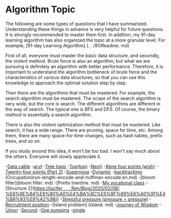 # Algorithm Topic

The following are some types of questions that I have summarized. Understanding these things in advance is very helpful for future questions. It is strongly recommended to master them first. In addition, my 91-day learning algorithm has also organized the topic at a more granular level. For example, [91-day Learning Algorithm] (. . /91/Readme. md)

First of all, everyone must master the basic data structure, and secondly, the violent method. Brute force is also an algorithm, but what we are pursuing is definitely an algorithm with better performance. Therefore, it is important to understand the algorithm bottleneck of brute force and the characteristics of various data structures, so that you can use this knowledge to approach the optimal solution step by step.

Then there are the algorithms that must be mastered. For example, the search algorithm must be mastered. The scope of the search algorithm is very wide, but the core is search. The different algorithms are different in the way of search. The typical one is BFS and DFS. Of course, the binary method is essentially a search algorithm.

There is also the violent optimization method that must be mastered. Like search, it has a wide range. There are pruning, space for time, etc. Among them, there are many space-for-time changes, such as hash tables, prefix trees, and so on.

If you study around this idea, it won't be too bad. I won't say much about the others. Everyone will slowly appreciate it.

-[Data cable](basic-data-structure.en.md)
-[acyl](linked-list.en.md)
-[Tree topic](tree.en.md)
-[Top(top)](heap.en.md)
-[Next)](heap-2.en.md)
-[Abne four points (wish)](binary-search-1.en.md)
-[Twenty-four points (Part 2)](binary-search-2.en.md)
-[Supernova](binary-tree-traversal.en.md)
-[Dynamic](dynamic-programming.en.md)
-[backtracking](backtrack.en.md)
(Occupation)run-length-encode-and-huffman-encode.en.md)
-[bloom filter](bloom filter. md)
-[Prefix tree(trie. md)
-[My vocational class](https://lucifer.ren/blog/2020/02/03/leetcode-%E6%88%91%E7%9A%84%E6%97%A5%E7%A8%8B%E5%AE%89%E6%8E%92%E8%A1%A8%E7%B3%BB%E5%88%97/)
-[Structure 2]([https://lucifer . . . Ren/Blog/2020/02/08/ %E6%9E%84%E9%80%A0%E4%BA%8C%E5%8F%89%E6%A0%91%E4%B8%93%E9%A2%98/](https://lucifer.ren/blog/2020/02/08/%E6%9E%84%E9%80%A0%E4%BA%8C%E5%8F%89%E6%A0%91%E4%B8%93%E9%A2%98/))
-[Stressful pressure (pressure + pressure)](slide-window.en.md)
-[Recruitment position](bit.en.md)
-[Island problem] (island. md)
-[Journey of Wisdom](GCD.en.md)
-[Union](union-find.en.md)
-[Second](balanced-tree.en.md)
-[One pumping](reservoid-sampling.en.md)
-[single](monotone-stack.en.md)